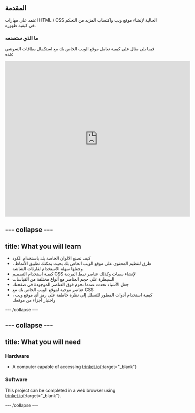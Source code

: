 ## المقدمة

اعتمد على مهارات HTML / CSS الحالية لإنشاء موقع ويب واكتساب المزيد من التحكم في كيفية ظهوره.

### ما الذي ستصنعه

فيما يلي مثال على كيفية تعامل موقع الويب الخاص بك مع استكمال بطاقات السوشي هذه:

<div class="trinket">
  <iframe src="https://trinket.io/embed/html/0e7f7e6713?outputOnly=true&start=result" width="600" height="505" frameborder="0" marginwidth="0" marginheight="0" allowfullscreen>
  </iframe>
</div>

## \--- collapse \---

## title: What you will learn

+ كيف تصنع الالوان الخاصة بك باستخدام الكود
+ طرق لتنظيم المحتوى على موقع الويب الخاص بك بحيث يمكنك تطبيق الأنماط ، وجعلها سهلة الاستخدام لقارئات الشاشة
+ كيفية استخدام التصميم CSS لإنشاء سمات وكذلك عناصر نمط الفردية
+ السيطرة على حجم العناصر مع أنواع مختلفة من القياسات
+ جعل الأشياء تحدث عندما تحوم فوق العناصر الموجودة في صفحتك
+ عناصر موحية لموقع الويب الخاص بك مع CSS
+ كيفية استخدام أدوات المطور للتسلل إلى نظرة خاطفة على رمز أي موقع ويب ، واختبار أجزاء من موقعك

\--- /collapse \---

## \--- collapse \---

## title: What you will need

### Hardware

+ A computer capable of accessing [trinket.io](https://trinket.io){:target="_blank"}

### Software

This project can be completed in a web browser using [trinket.io](https://trinket.io){:target="_blank"}.

\--- /collapse \---